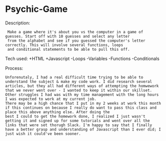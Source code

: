 # Psychic-Game

Description:

     Make a game where it's about you vs the computer in a game of guesses. Start off with 10 guesses and select any letter
     from the alphabet and see if you guessed the computer's letter correctly. This will involve several functions, loops
     and conditional statements to be able to pull this off.

Tech used:
    +HTML
    +Javascript
        -Loops
        -Variables
        -Functions
        -Conditionals

Process:

    Unforenutaly, I had a real difficult time trying to be able to understand the subject & make my code work. I did research several articles, but they all had different ways of attempting the homwework that we never went over - I wanted to keep it within our skillset. Other struggles I had was with my time management with the long hours I was expected to work at my current job. 
    There may be a high chance that I put in my 2 weeks at work this month if this continues on because I really do want to pass this class and place this above anything else. After doing the 
    best I could to get the homework done, I realized I just wasn't getting it and signed up for some tutorials and went over all the links that were set thorugh Slack. I'm happy to say that I finally have a better grasp and understanding of Javascript than I ever did; I just wish it could've been sooner.
